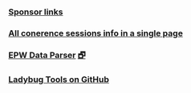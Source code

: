 ### [Sponsor links]( #menu-sponsor-links.md "View all 40 sites in a minute or two" )

### [All conerence sessions info in a single page]( #sessions-building-simulation-2017.html "Speed your way to deciding what to see" )

### [EPW Data Parser]( #epw-parser/README.md "A fun fail" ) [&#x1F5D7;]( epw-parser/epw-parser-r2.html )

### [Ladybug Tools on GitHub]( #menu-ladybug-tools.md )

